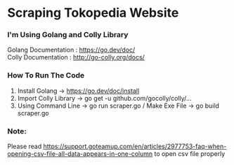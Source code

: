 # Scraping Tokopedia Website

### I'm Using Golang and Colly Library

Golang Documentation : https://go.dev/doc/
<br/>
Colly Documentation : http://go-colly.org/docs/

### How To Run The Code

1. Install Golang -> https://go.dev/doc/install
2. Import Colly Library -> go get -u github.com/gocolly/colly/...
3. Using Command Line -> go run scraper.go / Make Exe File -> go build scraper.go 

### Note:
Please read https://support.goteamup.com/en/articles/2977753-faq-when-opening-csv-file-all-data-appears-in-one-column to open csv file properly
